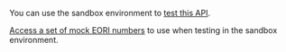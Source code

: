 You can use the sandbox environment to [test this API](https://developer.service.hmrc.gov.uk/api-documentation/docs/testing).

[Access a set of mock EORI numbers](https://github.com/hmrc/check-eori-number-api/tree/master/public/api/conf/1.0/test-data) to use when testing in the sandbox environment. 
